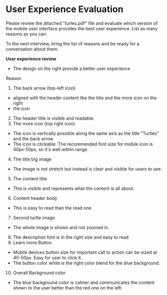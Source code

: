 # User Experience Evaluation

Please review the attached "turles.pdf" file and evaluate which version of the mobile user interface provides the best
user experience. List as many reasons as you can.

To the next interview, bring the list of reasons and be ready for a conversation about them.

**User experience review**

- The design on the right provide a better user experience

Reason

1. The back arrow (top-left icon)

- aligned with the header content like the title and the more icon on the right
- the icon

2. The header title is visible and readable.
3. The more icon (top right icon)

- The icon is vertically possible along the same axis as the title "Turtles" and the back arrow
- The icon is clickable. The recommended font size for mobile icon is 40px-50px, so it's well within range.

4. The title big image

- The image is not stretch but instead is clear and visible for users to see.

5. The content title

- This is visible and represents what the content is all about.

6. Content header body

- This is easy to read than the read one

7. Second turtle image

- The whole image is shown and not zoomed in.

8. The description font is in the right size and easy to read
9. Learn more Button

- Mobile devices button size for important call to action can be sized at 40-50px. Easy for user to click it.
- The button color white is the right color blend for the blue background.

10. Overall Background color

- The blue background color is calmer and communicates the content shown to the user better than the red one on the left.
